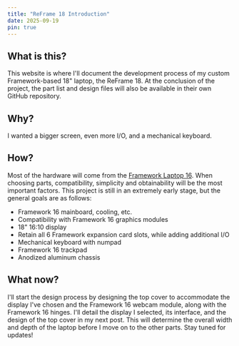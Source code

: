 ```yaml
---
title: "ReFrame 18 Introduction"
date: 2025-09-19
pin: true
---
```


## What is this?
This website is where I'll document the development process of my custom Framework-based 18" laptop, the ReFrame 18. At the conclusion of the project, the part list and design files will also be available in their own GitHub repository.

## Why?
I wanted a bigger screen, even more I/O, and a mechanical keyboard.

## How?
Most of the hardware will come from the [Framework Laptop 16](https://frame.work/laptop16). When choosing parts, compatibility, simplicity and obtainability will be the most important factors. This project is still in an extremely early stage, but the general goals are as follows:
- Framework 16 mainboard, cooling, etc.
- Compatibility with Framework 16 graphics modules
- 18" 16:10 display
- Retain all 6 Framework expansion card slots, while adding additional I/O
- Mechanical keyboard with numpad
- Framework 16 trackpad
- Anodized aluminum chassis

## What now?
I'll start the design process by designing the top cover to accommodate the display I've chosen and the Framework 16 webcam module, along with the Framework 16 hinges. I'll detail the display I selected, its interface, and the design of the top cover in my next post. This will determine the overall width and depth of the laptop before I move on to the other parts. Stay tuned for updates!
